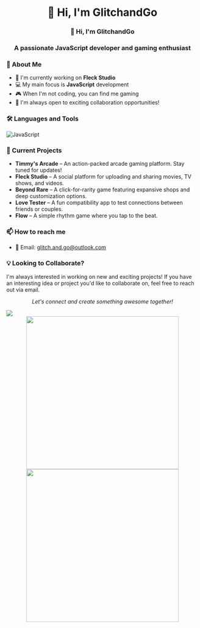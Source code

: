 <h1 align="center">👋 Hi, I'm GlitchandGo</h1>
<h3 align<h1 align="center">👋 Hi, I'm GlitchandGo</h1>
<h3 align="center">A passionate JavaScript developer and gaming enthusiast</h3>

### 🚀 About Me
- 🔭 I'm currently working on **Fleck Studio**
- 💻 My main focus is **JavaScript** development
- 🎮 When I'm not coding, you can find me gaming
- 👯 I'm always open to exciting collaboration opportunities!

### 🛠️ Languages and Tools
![JavaScript](https://img.shields.io/badge/-JavaScript-F7DF1E?style=flat-square&logo=javascript&logoColor=black)

### 🎯 Current Projects
- **Timmy's Arcade** – An action-packed arcade gaming platform. Stay tuned for updates!
- **Fleck Studio** – A social platform for uploading and sharing movies, TV shows, and videos.
- **Beyond Rare** – A click-for-rarity game featuring expansive shops and deep customization options.
- **Love Tester** – A fun compatibility app to test connections between friends or couples.
- **Flow** – A simple rhythm game where you tap to the beat.

### 📫 How to reach me
- 📧 Email: glitch.and.go@outlook.com

### 💡 Looking to Collaborate?
I'm always interested in working on new and exciting projects! If you have an interesting idea or project you'd like to collaborate on, feel free to reach out via email.

<p align="center">
  <i>Let's connect and create something awesome together!</i>
  
<div align="center">
  <img src="https://github-readme-stats.vercel.app/api/top-langs/?username=Glitchandgo&layout=compact&langs_count=7&theme=midnight-purple" style="display:block; margin:auto;">
</div>
<div align="center">
<img src="https://github-readme-stats.vercel.app/api?username=Glitchandgo&show_icons=true&theme=midnight-purple" width="400">
</div>
<div align="center">
<img src="http://github-readme-streak-stats.herokuapp.com?user=Glitchandgo&theme=midnight-purple" width="400">
</div>
